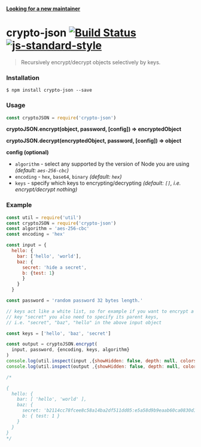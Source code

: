 [__Looking for a new maintainer__](https://github.com/roryrjb/crypto-json/issues/8)

# crypto-json [![Build Status](https://travis-ci.org/roryrjb/crypto-json.svg?branch=master)](https://travis-ci.org/roryrjb/crypto-json) [![js-standard-style](https://img.shields.io/badge/code%20style-standard-brightgreen.svg?style=flat)](https://github.com/feross/standard)

> Recursively encrypt/decrypt objects selectively by keys.

### Installation

```
$ npm install crypto-json --save
```

### Usage

```javascript
const cryptoJSON = require('crypto-json')
```

__cryptoJSON.encrypt(object, password, [config]) => encryptedObject__

__cryptoJSON.decrypt(encryptedObject, password, [config]) => object__

__config (optional)__

* `algorithm` - select any supported by the version of Node you are using _(default: `aes-256-cbc`)_
* `encoding` - `hex`, `base64`, `binary` _(default: `hex`)_
* `keys` - specify which keys to encrypting/decrypting _(default: `[]`, i.e. encrypt/decrypt nothing)_

### Example

```javascript
const util = require('util')
const cryptoJSON = require('crypto-json')
const algorithm = 'aes-256-cbc'
const encoding = 'hex'

const input = {
  hello: {
    bar: ['hello', 'world'],
    baz: {
      secret: 'hide a secret',
      b: {test: 1}
      }
    }
  }

const password = 'random password 32 bytes length.'

// keys act like a white list, so for example if you want to encrypt a nested
// key "secret" you also need to specify its parent keys,
// i.e. "secret", "baz", "hello" in the above input object

const keys = ['hello', 'baz', 'secret']

const output = cryptoJSON.encrypt(
  input, password, {encoding, keys, algorithm}
)
console.log(util.inspect(input ,{showHidden: false, depth: null, colors: true}))
console.log(util.inspect(output ,{showHidden: false, depth: null, colors: true}))

/*

{
  hello: {
    bar: [ 'hello', 'world' ],
    baz: {
      secret: 'b2114cc78fcee8c58a14ba2df511dd05:e5a58d9b9eaab60ca0830d1c7ad4fd41',
      b: { test: 1 }
    }
  }
}
*/

```
